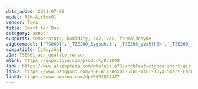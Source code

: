 ```yaml
---
date_added: 2021-07-06
model: RSH-AirBox01
vendor: Tuya
title: Smart Air Box
category: sensor
supports: temperature, humidity, co2, voc, formaldehyde
zigbeemodel: ['TS0601','_TZE200_8ygsuhe1','_TZE200_yvx5lh6k','_TZE200_ryfmq5rl']
compatible: [z2m,zha]
z2m: TS0601_air_quality_sensor
mlink: https://expo.tuya.com/product/839049
link: https://www.aliexpress.com/wholesale?SearchText=zigbee+smart+air+box
link2: https://www.banggood.com/RSH-Air-Box01-5in1-WIFI-Tuya-Smart-Carbon-Dioxide-Detector-CO2-Gas-Sensor-Formaldehyde-VOC-Temperature-Humidity-Sensor-APP-Control-Air-Box-p-1823595.html
link3: https://www.amazon.com/dp/B093Q64JZ7
---
```

